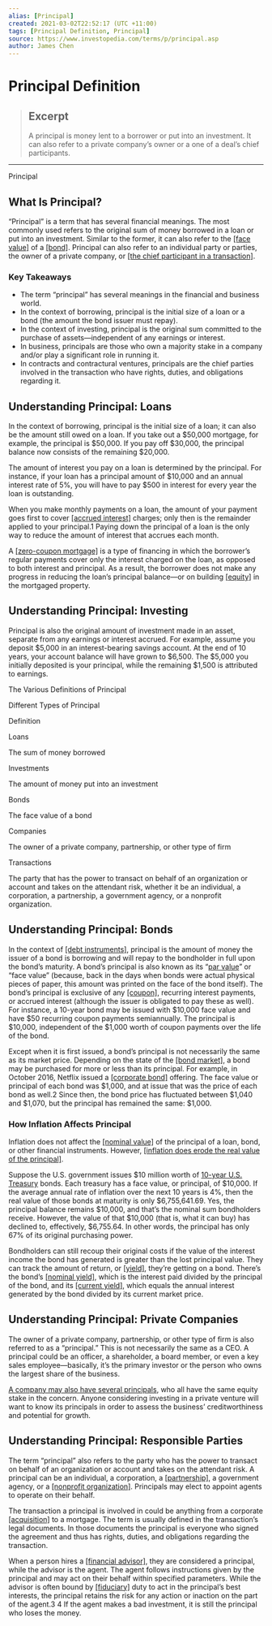 ```yaml
---
alias: [Principal]
created: 2021-03-02T22:52:17 (UTC +11:00)
tags: [Principal Definition, Principal]
source: https://www.investopedia.com/terms/p/principal.asp
author: James Chen
---
```


# Principal Definition

> ## Excerpt
> A principal is money lent to a borrower or put into an investment. It can also refer to a private company’s owner or a one of a deal’s chief participants.

---

Principal
## What Is Principal?

“Principal” is a term that has several financial meanings. The most commonly used refers to the original sum of money borrowed in a loan or put into an investment. Similar to the former, it can also refer to the [[face value]](https://www.investopedia.com/terms/f/facevalue.asp) of a [[bond]](https://www.investopedia.com/terms/b/bond.asp). Principal can also refer to an individual party or parties, the owner of a private company, or [[the chief participant in a transaction]](https://www.investopedia.com/terms/b/broker-dealer.asp).

### Key Takeaways

-   The term “principal” has several meanings in the financial and business world.
-   In the context of borrowing, principal is the initial size of a loan or a bond (the amount the bond issuer must repay).
-   In the context of investing, principal is the original sum committed to the purchase of assets—independent of any earnings or interest.
-   In business, principals are those who own a majority stake in a company and/or play a significant role in running it.
-   In contracts and contractural ventures, principals are the chief parties involved in the transaction who have rights, duties, and obligations regarding it.

## Understanding Principal: Loans

In the context of borrowing, principal is the initial size of a loan; it can also be the amount still owed on a loan. If you take out a $50,000 mortgage, for example, the principal is $50,000. If you pay off $30,000, the principal balance now consists of the remaining $20,000.

The amount of interest you pay on a loan is determined by the principal. For instance, if your loan has a principal amount of $10,000 and an annual interest rate of 5%, you will have to pay $500 in interest for every year the loan is outstanding.

When you make monthly payments on a loan, the amount of your payment goes first to cover [[accrued interest]](https://www.investopedia.com/terms/a/accruedinterest.asp) charges; only then is the remainder applied to your principal.1 Paying down the principal of a loan is the only way to reduce the amount of interest that accrues each month.

A [[zero-coupon mortgage]](https://www.investopedia.com/terms/z/zero-coupon-mortgage.asp) is a type of financing in which the borrower’s regular payments cover only the interest charged on the loan, as opposed to both interest and principal. As a result, the borrower does not make any progress in reducing the loan’s principal balance—or on building [[equity]](https://www.investopedia.com/terms/e/equity.asp) in the mortgaged property.

## Understanding Principal: Investing

Principal is also the original amount of investment made in an asset, separate from any earnings or interest accrued. For example, assume you deposit $5,000 in an interest-bearing savings account. At the end of 10 years, your account balance will have grown to $6,500. The $5,000 you initially deposited is your principal, while the remaining $1,500 is attributed to earnings.

The Various Definitions of Principal

Different Types of Principal

Definition

Loans

The sum of money borrowed 

Investments

The amount of money put into an investment

Bonds

The face value of a bond

Companies

The owner of a private company, partnership, or other type of firm

Transactions

The party that has the power to transact on behalf of an organization or account and takes on the attendant risk, whether it be an individual, a corporation, a partnership, a government agency, or a nonprofit organization.

## Understanding Principal: Bonds

In the context of [[debt instruments]](https://www.investopedia.com/terms/d/debtinstrument.asp), principal is the amount of money the issuer of a bond is borrowing and will repay to the bondholder in full upon the bond’s maturity. A bond’s principal is also known as its “[par value](https://www.investopedia.com/terms/p/parvalue.asp)” or “face value” (because, back in the days when bonds were actual physical pieces of paper, this amount was printed on the face of the bond itself). The bond’s principal is exclusive of any [[coupon]](https://www.investopedia.com/terms/c/coupon.asp), recurring interest payments, or accrued interest (although the issuer is obligated to pay these as well). For instance, a 10-year bond may be issued with $10,000 face value and have $50 recurring coupon payments semiannually. The principal is $10,000, independent of the $1,000 worth of coupon payments over the life of the bond.

Except when it is first issued, a bond’s principal is not necessarily the same as its market price. Depending on the state of the [[bond market]](https://www.investopedia.com/terms/b/bondmarket.asp), a bond may be purchased for more or less than its principal. For example, in October 2016, Netflix issued a [[corporate bond]](https://www.investopedia.com/terms/c/corporatebond.asp) offering. The face value or principal of each bond was $1,000, and at issue that was the price of each bond as well.2 Since then, the bond price has fluctuated between $1,040 and $1,070, but the principal has remained the same: $1,000.

### How Inflation Affects Principal

Inflation does not affect the [[nominal value]](https://www.investopedia.com/terms/n/nominalvalue.asp) of the principal of a loan, bond, or other financial instruments. However, [[inflation does erode the real value of the principal]](https://www.investopedia.com/articles/bonds/09/bond-market-interest-rates.asp).

Suppose the U.S. government issues $10 million worth of [10-year U.S. Treasury](https://www.investopedia.com/terms/1/10-yeartreasury.asp) bonds. Each treasury has a face value, or principal, of $10,000. If the average annual rate of inflation over the next 10 years is 4%, then the real value of those bonds at maturity is only $6,755,641.69. Yes, the principal balance remains $10,000, and that’s the nominal sum bondholders receive. However, the value of that $10,000 (that is, what it can buy) has declined to, effectively, $6,755.64. In other words, the principal has only 67% of its original purchasing power.

Bondholders can still recoup their original costs if the value of the interest income the bond has generated is greater than the lost principal value. They can track the amount of return, or [[yield]](https://www.investopedia.com/terms/b/bond-yield.asp), they’re getting on a bond. There’s the bond’s [[nominal yield]](https://www.investopedia.com/terms/n/nominalyield.asp), which is the interest paid divided by the principal of the bond, and its [[current yield]](https://www.investopedia.com/terms/c/currentyield.asp), which equals the annual interest generated by the bond divided by its current market price.

## Understanding Principal: Private Companies

The owner of a private company, partnership, or other type of firm is also referred to as a “principal.” This is not necessarily the same as a CEO. A principal could be an officer, a shareholder, a board member, or even a key sales employee—basically, it’s the primary investor or the person who owns the largest share of the business.

[A company may also have several principals](https://www.investopedia.com/ask/answers/070815/what-are-responsibilities-principal-company.asp), who all have the same equity stake in the concern. Anyone considering investing in a private venture will want to know its principals in order to assess the business’ creditworthiness and potential for growth.

## Understanding Principal: Responsible Parties

The term “principal” also refers to the party who has the power to transact on behalf of an organization or account and takes on the attendant risk. A principal can be an individual, a corporation, a [[partnership]](https://www.investopedia.com/terms/p/partnership.asp), a government agency, or a [[nonprofit organization]](https://www.investopedia.com/terms/n/non-profitorganization.asp). Principals may elect to appoint agents to operate on their behalf.

The transaction a principal is involved in could be anything from a corporate [[acquisition]](https://www.investopedia.com/terms/a/acquisition.asp) to a mortgage. The term is usually defined in the transaction’s legal documents. In those documents the principal is everyone who signed the agreement and thus has rights, duties, and obligations regarding the transaction.

When a person hires a [[financial advisor]](https://www.investopedia.com/terms/f/financial-advisor.asp), they are considered a principal, while the advisor is the agent. The agent follows instructions given by the principal and may act on their behalf within specified parameters. While the advisor is often bound by [[fiduciary]](https://www.investopedia.com/terms/f/fiduciary.asp) duty to act in the principal’s best interests, the principal retains the risk for any action or inaction on the part of the agent.3 4 If the agent makes a bad investment, it is still the principal who loses the money.
